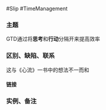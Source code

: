 #Slip #TimeManagement
### 主题
[comment]: #(观点内容)
GTD通过将**思考**和**行动**分隔开来提高效率

### 区别、缺陷、联系
[comment]: #(观点扩展)
这与《心流》一书中的想法不一而和
#### 链接
[comment]: #(所相关的slip链接)
[comment]:#(主题链接、后续链接、相关链接。标明链接含义)

### 实例、备注
[comment]: #(方便理解的实例)

